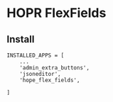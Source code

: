 # HOPR FlexFields


## Install

    INSTALLED_APPS = [
        ...
        'admin_extra_buttons',
        'jsoneditor',
        'hope_flex_fields',
    
    ]
